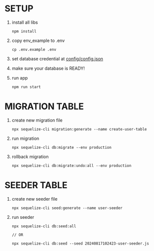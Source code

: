 # SETUP
1. install all libs

    ```
    npm install
    ```

2. copy env_example to .env

    ```
    cp .env.example .env
    ```

3. set database credential at <u>config/config.json</u>


4. make sure your database is READY!

5. run app

    ```
    npm run start
    ```

# MIGRATION TABLE
1. create new migration file

    ```
    npx sequelize-cli migration:generate --name create-user-table
    ```

2. run migration

    ```
    npx sequelize-cli db:migrate --env production
    ```

3. rollback migration

    ```
    npx sequelize-cli db:migrate:undo:all --env production
    ```

# SEEDER TABLE
1. create new seeder file

    ```
    npx sequelize-cli seed:generate --name user-seeder
    ```

2. run seeder

    ```
    npx sequelize-cli db:seed:all

    // OR

    npx sequelize-cli db:seed --seed 20240817102423-user-seeder.js
    ```